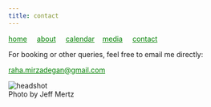 ```yaml
---
title: contact
---
```

<style>
a { color: green; } 
</style>
[home](/)&nbsp;&nbsp;&nbsp;&nbsp; [about](/about.html)&nbsp;&nbsp;&nbsp;&nbsp; [calendar](/calendar.html)&nbsp;&nbsp;&nbsp; [media](/media.html)&nbsp;&nbsp;&nbsp;&nbsp; [contact](/contact.html)

For booking or other queries, feel free to email me directly:

raha.mirzadegan@gmail.com

![headshot](https://raharules.github.io/Raha_harvest.jpg)
<br />
Photo by Jeff Mertz
<br />

